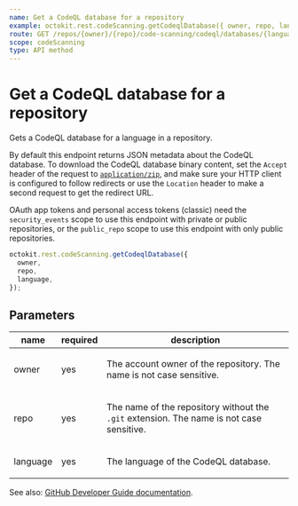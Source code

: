```yaml
---
name: Get a CodeQL database for a repository
example: octokit.rest.codeScanning.getCodeqlDatabase({ owner, repo, language })
route: GET /repos/{owner}/{repo}/code-scanning/codeql/databases/{language}
scope: codeScanning
type: API method
---
```


# Get a CodeQL database for a repository

Gets a CodeQL database for a language in a repository.

By default this endpoint returns JSON metadata about the CodeQL database. To
download the CodeQL database binary content, set the `Accept` header of the request
to [`application/zip`](https://docs.github.com/rest/overview/media-types), and make sure
your HTTP client is configured to follow redirects or use the `Location` header
to make a second request to get the redirect URL.

OAuth app tokens and personal access tokens (classic) need the `security_events` scope to use this endpoint with private or public repositories, or the `public_repo` scope to use this endpoint with only public repositories.

```js
octokit.rest.codeScanning.getCodeqlDatabase({
  owner,
  repo,
  language,
});
```

## Parameters

<table>
  <thead>
    <tr>
      <th>name</th>
      <th>required</th>
      <th>description</th>
    </tr>
  </thead>
  <tbody>
    <tr><td>owner</td><td>yes</td><td>

The account owner of the repository. The name is not case sensitive.

</td></tr>
<tr><td>repo</td><td>yes</td><td>

The name of the repository without the `.git` extension. The name is not case sensitive.

</td></tr>
<tr><td>language</td><td>yes</td><td>

The language of the CodeQL database.

</td></tr>
  </tbody>
</table>

See also: [GitHub Developer Guide documentation](https://docs.github.com/rest/code-scanning/code-scanning#get-a-codeql-database-for-a-repository).
